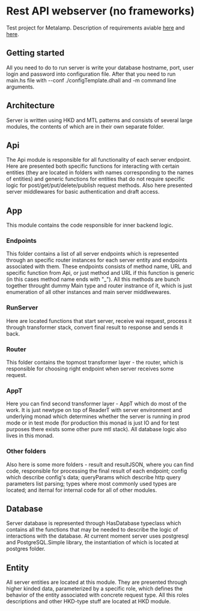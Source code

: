 # Rest API webserver (no frameworks)
Test project for Metalamp. Description of requirements aviable [here](https://coda.io/@metalamp/education/4-15) and [here](https://coda.io/@metalamp/education/5-16).

## Getting started
All you need to do to run server is write your database hostname, port, user login and password into configuration file. After that you need to run main.hs file with --conf ./configTemplate.dhall and -m command line arguments. 

## Architecture
Server is written using HKD and MTL patterns and consists of several large modules, the contents of which are in their own separate folder.


## Api
The Api module is responsible for all functionality of each server endpoint. Here are presented both specific functions for interacting with certain entities (they are located in folders with names corresponding to the names of entities) and generic functions for entities that do not require specific logic for post/get/put/delete/publish request methods. Also here presented server middlewares for basic authentication and draft access.


## App
This module contains the code responsible for inner backend logic. 

### Endpoints
This folder contains a list of all server endpoints which is represented through an specific router instances for each server entity and endpoints associated with them. These endpoints consists of method name, URL and specific function from Api, or just method and URL if this function is generic (in this cases method name ends with "_"). All this methods are bunch together throught dummy Main type and router instrance of it, which is just enumeration of all other instances and main server middlwewares. 

### RunServer
Here are located functions that start server, receive wai request, process it through transformer stack, convert final result to response and sends it back.  

### Router
This folder contains the topmost transformer layer - the router, which is responsible for choosing right endpoint when server receives some request.

### AppT
Here you can find second transformer layer - AppT which do most of the work. It is just newtype on top of ReaderT with server environment and underlying monad which determines whether the server is running in prod mode or in test mode (for production this monad is just IO and for test purposes there exists some other pure mtl stack). All database logic also lives in this monad.

### Other folders
Also here is some more folders - result and resultJSON, where you can find code, responsible for processing the final result of each endpoint; config which describe config's data; queryParams which describe http query parameters list parsing; types where most commonly used types are located; and iternal for internal code for all of other modules.

## Database
Server database is represented through HasDatabase typeclass which contains all the functions that may be needed to describe the logic of interactions with the database. At current moment server uses postgresql and PostgreSQL.Simple library, the instantiation of which is located at postgres folder.

## Entity
All server entities are located at this module. They are presented through higher kinded data, parameterized by a specific role, which defines the behavior of the entity associated with concrete request type. All this roles descriptions and other HKD-type stuff are located at HKD module. 
